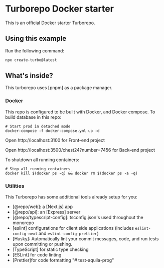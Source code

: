 # Turborepo Docker starter

This is an official Docker starter Turborepo.

## Using this example

Run the following command:

```sh
npx create-turbo@latest
```

## What's inside?

This turborepo uses [pnpm] as a package manager.

### Docker

This repo is configured to be built with Docker, and Docker compose. To build database in this repo:

```
# Start prod in detached mode
docker-compose -f docker-compose.yml up -d
```

Open http://localhost:3100 for Front-end project

Open http://localhost:3500/chest24?number=7456 for Back-end project

To shutdown all running containers:

```
# Stop all running containers
docker kill $(docker ps -q) && docker rm $(docker ps -a -q)
```

### Utilities

This Turborepo has some additional tools already setup for you:

- [@repo/web]: a [Next.js] app
- [@repo/api]: an [Express] server
- [@repo/typescript-config]: tsconfig.json's used throughout the monorepo
- [eslint] configurations for client side applications (includes `eslint-config-next` and `eslint-config-prettier`)
- [Husky]: Automatically lint your commit messages, code, and run tests upon committing or pushing.
- [TypeScript] for static type checking
- [ESLint] for code linting
- [Prettier]for code formatting
  "# test-aquila-prog"
